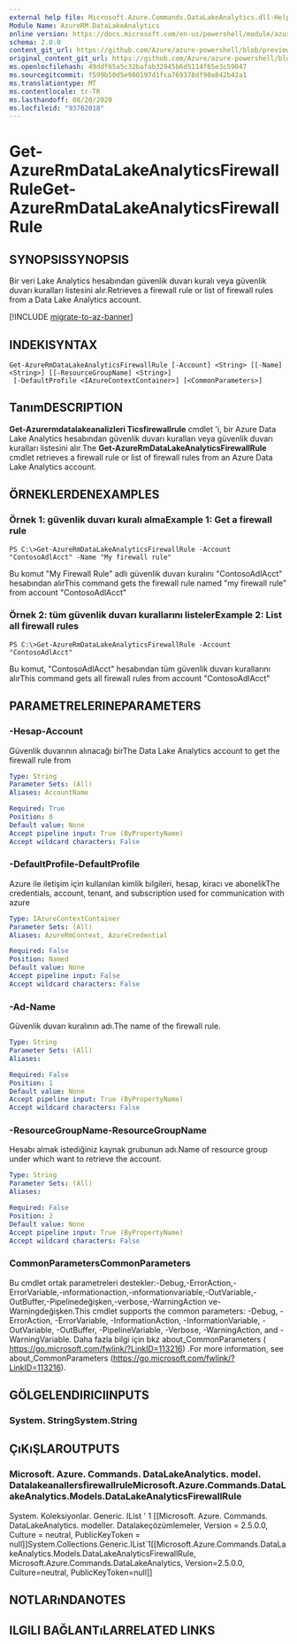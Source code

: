 ```yaml
---
external help file: Microsoft.Azure.Commands.DataLakeAnalytics.dll-Help.xml
Module Name: AzureRM.DataLakeAnalytics
online version: https://docs.microsoft.com/en-us/powershell/module/azurerm.datalakeanalytics/get-azurermdatalakeanalyticsfirewallrule
schema: 2.0.0
content_git_url: https://github.com/Azure/azure-powershell/blob/preview/src/ResourceManager/DataLakeAnalytics/Commands.DataLakeAnalytics/help/Get-AzureRmDataLakeAnalyticsFirewallRule.md
original_content_git_url: https://github.com/Azure/azure-powershell/blob/preview/src/ResourceManager/DataLakeAnalytics/Commands.DataLakeAnalytics/help/Get-AzureRmDataLakeAnalyticsFirewallRule.md
ms.openlocfilehash: 49ddf65a5c32bafab32945b6d5114f65e3c59047
ms.sourcegitcommit: f599b50d5e980197d1fca769378df90a842b42a1
ms.translationtype: MT
ms.contentlocale: tr-TR
ms.lasthandoff: 08/20/2020
ms.locfileid: "93762018"
---
```

# <span data-ttu-id="0b969-101">Get-AzureRmDataLakeAnalyticsFirewallRule</span><span class="sxs-lookup"><span data-stu-id="0b969-101">Get-AzureRmDataLakeAnalyticsFirewallRule</span></span>

## <span data-ttu-id="0b969-102">SYNOPSIS</span><span class="sxs-lookup"><span data-stu-id="0b969-102">SYNOPSIS</span></span>
<span data-ttu-id="0b969-103">Bir veri Lake Analytics hesabından güvenlik duvarı kuralı veya güvenlik duvarı kuralları listesini alır.</span><span class="sxs-lookup"><span data-stu-id="0b969-103">Retrieves a firewall rule or list of firewall rules from a Data Lake Analytics account.</span></span>

[!INCLUDE [migrate-to-az-banner](../../includes/migrate-to-az-banner.md)]

## <span data-ttu-id="0b969-104">INDEKI</span><span class="sxs-lookup"><span data-stu-id="0b969-104">SYNTAX</span></span>

```
Get-AzureRmDataLakeAnalyticsFirewallRule [-Account] <String> [[-Name] <String>] [[-ResourceGroupName] <String>]
 [-DefaultProfile <IAzureContextContainer>] [<CommonParameters>]
```

## <span data-ttu-id="0b969-105">Tanım</span><span class="sxs-lookup"><span data-stu-id="0b969-105">DESCRIPTION</span></span>
<span data-ttu-id="0b969-106">**Get-Azurermdatalakeanalizleri Ticsfirewallrule** cmdlet 'i, bir Azure Data Lake Analytics hesabından güvenlik duvarı kuralları veya güvenlik duvarı kuralları listesini alır.</span><span class="sxs-lookup"><span data-stu-id="0b969-106">The **Get-AzureRmDataLakeAnalyticsFirewallRule** cmdlet retrieves a firewall rule or list of firewall rules from an Azure Data Lake Analytics account.</span></span>

## <span data-ttu-id="0b969-107">ÖRNEKLERDEN</span><span class="sxs-lookup"><span data-stu-id="0b969-107">EXAMPLES</span></span>

### <span data-ttu-id="0b969-108">Örnek 1: güvenlik duvarı kuralı alma</span><span class="sxs-lookup"><span data-stu-id="0b969-108">Example 1: Get a firewall rule</span></span>
```
PS C:\>Get-AzureRmDataLakeAnalyticsFirewallRule -Account "ContosoAdlAcct" -Name "My firewall rule"
```

<span data-ttu-id="0b969-109">Bu komut "My Firewall Rule" adlı güvenlik duvarı kuralını "ContosoAdlAcct" hesabından alır</span><span class="sxs-lookup"><span data-stu-id="0b969-109">This command gets the firewall rule named "my firewall rule" from account "ContosoAdlAcct"</span></span>

### <span data-ttu-id="0b969-110">Örnek 2: tüm güvenlik duvarı kurallarını listeler</span><span class="sxs-lookup"><span data-stu-id="0b969-110">Example 2: List all firewall rules</span></span>
```
PS C:\>Get-AzureRmDataLakeAnalyticsFirewallRule -Account "ContosoAdlAcct"
```

<span data-ttu-id="0b969-111">Bu komut, "ContosoAdlAcct" hesabından tüm güvenlik duvarı kurallarını alır</span><span class="sxs-lookup"><span data-stu-id="0b969-111">This command gets all firewall rules from account "ContosoAdlAcct"</span></span>

## <span data-ttu-id="0b969-112">PARAMETRELERINE</span><span class="sxs-lookup"><span data-stu-id="0b969-112">PARAMETERS</span></span>

### <span data-ttu-id="0b969-113">-Hesap</span><span class="sxs-lookup"><span data-stu-id="0b969-113">-Account</span></span>
<span data-ttu-id="0b969-114">Güvenlik duvarının alınacağı bir</span><span class="sxs-lookup"><span data-stu-id="0b969-114">The Data Lake Analytics account to get the firewall rule from</span></span>

```yaml
Type: String
Parameter Sets: (All)
Aliases: AccountName

Required: True
Position: 0
Default value: None
Accept pipeline input: True (ByPropertyName)
Accept wildcard characters: False
```

### <span data-ttu-id="0b969-115">-DefaultProfile</span><span class="sxs-lookup"><span data-stu-id="0b969-115">-DefaultProfile</span></span>
<span data-ttu-id="0b969-116">Azure ile iletişim için kullanılan kimlik bilgileri, hesap, kiracı ve abonelik</span><span class="sxs-lookup"><span data-stu-id="0b969-116">The credentials, account, tenant, and subscription used for communication with azure</span></span>

```yaml
Type: IAzureContextContainer
Parameter Sets: (All)
Aliases: AzureRmContext, AzureCredential

Required: False
Position: Named
Default value: None
Accept pipeline input: False
Accept wildcard characters: False
```

### <span data-ttu-id="0b969-117">-Ad</span><span class="sxs-lookup"><span data-stu-id="0b969-117">-Name</span></span>
<span data-ttu-id="0b969-118">Güvenlik duvarı kuralının adı.</span><span class="sxs-lookup"><span data-stu-id="0b969-118">The name of the firewall rule.</span></span>

```yaml
Type: String
Parameter Sets: (All)
Aliases: 

Required: False
Position: 1
Default value: None
Accept pipeline input: True (ByPropertyName)
Accept wildcard characters: False
```

### <span data-ttu-id="0b969-119">-ResourceGroupName</span><span class="sxs-lookup"><span data-stu-id="0b969-119">-ResourceGroupName</span></span>
<span data-ttu-id="0b969-120">Hesabı almak istediğiniz kaynak grubunun adı.</span><span class="sxs-lookup"><span data-stu-id="0b969-120">Name of resource group under which want to retrieve the account.</span></span>

```yaml
Type: String
Parameter Sets: (All)
Aliases: 

Required: False
Position: 2
Default value: None
Accept pipeline input: True (ByPropertyName)
Accept wildcard characters: False
```

### <span data-ttu-id="0b969-121">CommonParameters</span><span class="sxs-lookup"><span data-stu-id="0b969-121">CommonParameters</span></span>
<span data-ttu-id="0b969-122">Bu cmdlet ortak parametreleri destekler:-Debug,-ErrorAction,-ErrorVariable,-ınformationaction,-ınformationvariable,-OutVariable,-OutBuffer,-Pipelinedeğişken,-verbose,-WarningAction ve-Warningdeğişken.</span><span class="sxs-lookup"><span data-stu-id="0b969-122">This cmdlet supports the common parameters: -Debug, -ErrorAction, -ErrorVariable, -InformationAction, -InformationVariable, -OutVariable, -OutBuffer, -PipelineVariable, -Verbose, -WarningAction, and -WarningVariable.</span></span> <span data-ttu-id="0b969-123">Daha fazla bilgi için bkz about_CommonParameters ( https://go.microsoft.com/fwlink/?LinkID=113216) .</span><span class="sxs-lookup"><span data-stu-id="0b969-123">For more information, see about_CommonParameters (https://go.microsoft.com/fwlink/?LinkID=113216).</span></span>

## <span data-ttu-id="0b969-124">GÖLGELENDIRICI</span><span class="sxs-lookup"><span data-stu-id="0b969-124">INPUTS</span></span>

### <span data-ttu-id="0b969-125">System. String</span><span class="sxs-lookup"><span data-stu-id="0b969-125">System.String</span></span>

## <span data-ttu-id="0b969-126">ÇıKıŞLAR</span><span class="sxs-lookup"><span data-stu-id="0b969-126">OUTPUTS</span></span>

### <span data-ttu-id="0b969-127">Microsoft. Azure. Commands. DataLakeAnalytics. model. Datalakeanallersfirewallrule</span><span class="sxs-lookup"><span data-stu-id="0b969-127">Microsoft.Azure.Commands.DataLakeAnalytics.Models.DataLakeAnalyticsFirewallRule</span></span>
<span data-ttu-id="0b969-128">System. Koleksiyonlar. Generic. IList ' 1 [[Microsoft. Azure. Commands. DataLakeAnalytics. modeller. Datalakeçözümlemeler, Version = 2.5.0.0, Culture = neutral, PublicKeyToken = null]]</span><span class="sxs-lookup"><span data-stu-id="0b969-128">System.Collections.Generic.IList\`1[[Microsoft.Azure.Commands.DataLakeAnalytics.Models.DataLakeAnalyticsFirewallRule, Microsoft.Azure.Commands.DataLakeAnalytics, Version=2.5.0.0, Culture=neutral, PublicKeyToken=null]]</span></span>

## <span data-ttu-id="0b969-129">NOTLARıNDA</span><span class="sxs-lookup"><span data-stu-id="0b969-129">NOTES</span></span>

## <span data-ttu-id="0b969-130">ILGILI BAĞLANTıLAR</span><span class="sxs-lookup"><span data-stu-id="0b969-130">RELATED LINKS</span></span>

